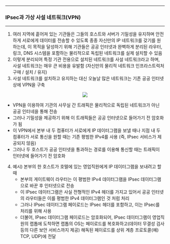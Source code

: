 -----
### IPsec과 가상 사설 네트워크(VPN)
-----
1. 여러 지역에 흩어져 있는 기관들은 그들의 호스트와 서버가 기밀성을 유지하며 안전하게 서로에게 데이터를 전송할 수 있도록 종종 자신만의 IP 네트워크를 갖기를 원하는데, 이 목적을 달성하기 위해 기관들은 공공 인터넷과 완벽하게 분리된 라우터, 링크, DNS 시스템을 포함하는 물리적으로 독립된 네트워크를 실제 설치할 수 있음
2. 이렇게 분리되어 특정 기관 전용으로 설치된 네트워크를 사설 네트워크라고 하며, 사설 네트워크는 매우 큰 비용을 유발함 (자신만의 물리적 네트워크 인프라스트럭처 구매 / 설치 / 유지)
3. 사설 네트워크를 설치하고 유지하는 대신 오늘날 많은 네트워크는 기존 공공 인터넷상에 VPN을 구축
<div align="center">
<img src="https://github.com/user-attachments/assets/be509afa-f571-47ec-bce0-e39b654462c5">
</div>

   - VPN을 이용하여 기관의 사무실 간 트래픽은 물리적으로 독립된 네트워크가 아닌 공공 인터네을 통해 전송
   - 그러나 기밀성을 제공하기 위해 이 트래픽들은 공공 인터넷으로 들어가기 전 암호화가 됨
   - 이 VPN에서 본부 내 두 컴퓨터가 서로에게 IP 데이터그램을 보낼 때나 지점 내 두 컴퓨터가 서로 통신을 원할 때는 기존 평범한 IPv4를 사용 (즉, IPsec 서비스가 제공되지 않음)
   - 그러나 두 호스트가 공공 인터넷을 통과하는 경로를 이용해 통신할 때는 트래픽이 인터넷에 들어가기 전 암호화

4. 예시) 본부의 한 호스트가 호텔에 있는 영업직원에게 IP 데이터그램을 보내려고 할 때
   - 본부의 게이트웨이 라우터는 이 평범한 IPv4 데이터그램을 IPsec 데이터그램으로 바꾼 후 인터넷으로 전송
   - 이 IPsec 데이터그램은 사실 전형적인 IPv4 헤더를 가지고 있어서 공공 인터넷의 라우터들은 이를 평범한 IPv4 데이터그램인 것 처럼 처리
   - 그러나 IPsec 데이터그램 페이로드는 IPsec 헤더를 포함하고, 이는 IPsec를 처리를 위해 사용
   - 더불어, IPsec 데이터그램 페이로드는 암호화되어, IPsec 데이터그램이 영업직원의 랩톱에 도착하면 랩톱의 OS는 페이로드를 복호화하고(데이터 무결성 검사 등의 다른 보안 서비스까지 제공) 해독된 페이로드를 상위 계층 프로토콜(예) TCP, UDP)에 전달
  
